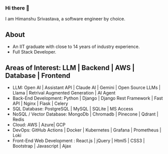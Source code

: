 ### Hi there 👋

I am Himanshu Srivastava, a software engineer by choice.

## About
- An IIT graduate with close to 14 years of industry experience.
- Full Stack Developer.

## Areas of Interest: LLM | Backend | AWS | Database | Frontend

- LLM: Open AI | Assistant API | Claude AI | Gemini | Open Source LLMs | Llama | Retrival Augmented Generation | AI Agent
- Back-End Development: Python | Django | Django Rest Framework | Fast API | Nginx | Flask | Celery
- SQL Database: PostgreSQL | MySQL | SQLite | MS Access
- NoSQL / Vector Database: MongoDb | Chromadb | Pinecone | Qdrant | Redis
- Cloud: AWS | Azure| GCP
- DevOps: GitHub Actions | Docker | Kubernetes | Grafana | Prometheus | Loki
- Front-End Web Development : React.js | jQuery | Html5 | CSS3 | Bootstrap | Javascript | Ajax

